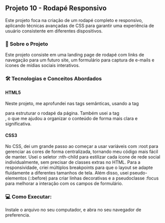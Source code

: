 ## Projeto 10 - Rodapé Responsivo

Este projeto foca na criação de um rodapé completo e responsivo, aplicando técnicas avançadas de CSS para garantir uma experiência de usuário consistente em diferentes dispositivos.

### 🚀 Sobre o Projeto

Este projeto consiste em uma landing page de rodapé com links de navegação para um futuro site, um formulário para captura de e-mails e ícones de mídias sociais interativos.

### 🛠️ Tecnologias e Conceitos Abordados

#### HTML5
Neste projeto, me aprofundei nas tags semânticas, usando a tag <footer> para estruturar o rodapé da página. Também usei a tag <section>, o que me ajudou a organizar o conteúdo de forma mais clara e significativa.

#### CSS3
No CSS, dei um grande passo ao começar a usar variáveis com :root para gerenciar as cores de forma centralizada, tornando meu código mais fácil de manter. Usei o seletor :nth-child para estilizar cada ícone de rede social individualmente, sem precisar de classes extras no HTML. Para a responsividade, criei múltiplos breakpoints para que o layout se adapte fluidamente a diferentes tamanhos de tela. Além disso, usei pseudo-elementos (::before) para criar linhas decorativas e a pseudoclasse :focus para melhorar a interação com os campos de formulário.

### 💻 Como Executar:

Instale o arquivo no seu computador, e abra no seu navegador de preferencia.
